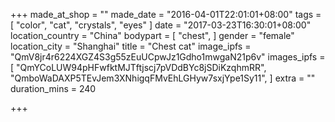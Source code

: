 +++
made_at_shop = ""
made_date = "2016-04-01T22:01:01+08:00"
tags = [
  "color",
  "cat",
  "crystals",
  "eyes"
]
date = "2017-03-23T16:30:01+08:00"
location_country = "China"
bodypart = [
  "chest",
]
gender = "female"
location_city = "Shanghai"
title = "Chest cat"
image_ipfs = "QmV8jr4r6224XGZ4S3g55zEuUCpwJz1Gdho1mwgaN21p6v"
images_ipfs = [
  "QmYCoLUW94pHFwfktMJTftjscj7pVDdBYc8jSDiKzqhmRR",
  "QmboWaDAXP5TEvJem3XNhigqFMvEhLGHyw7sxjYpe1Sy11",
]
extra = ""
duration_mins = 240

+++
